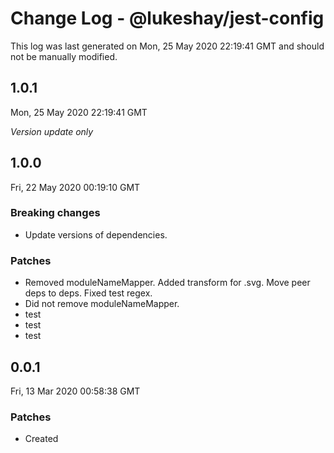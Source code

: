 # Change Log - @lukeshay/jest-config

This log was last generated on Mon, 25 May 2020 22:19:41 GMT and should not be manually modified.

## 1.0.1
Mon, 25 May 2020 22:19:41 GMT

*Version update only*

## 1.0.0
Fri, 22 May 2020 00:19:10 GMT

### Breaking changes

- Update versions of dependencies.

### Patches

- Removed moduleNameMapper. Added transform for .svg. Move peer deps to deps. Fixed test regex.
- Did not remove moduleNameMapper.
- test
- test
- test

## 0.0.1
Fri, 13 Mar 2020 00:58:38 GMT

### Patches

- Created

